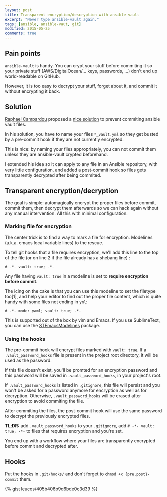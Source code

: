 ```yaml
---
layout: post
title: Transparent encryption/descryption with ansible vault
excerpt: "Never type ansible-vault again."
tags: [ansible, ansible-vaut, git]
modified: 2015-05-25
comments: true
---
```


## Pain points

`ansible-vault` is handy. You can crypt your stuff before commiting it so your
private stuff (AWS/DigitalOcean/... keys, passwords, ...) don't end up
world-readable on GitHub.

However, it is too easy to decrypt your stuff, forget about it, and commit it 
without encrypting it back.

## Solution

[Raphael Campardou](https://github.com/ralovely) proposed a [nice
solution](https://gist.github.com/ralovely/9367737) to prevent commiting
ansible vault files.

In his solution, you have to name your files `*_vault.yml` so they get busted
by a pre-commit hook if they are not currently encrypted.

This is nice: by naming your files appropriately, you can not commit them unless
they are ansible-vault crypted beforehand.

I extended his idea so it can apply to any file in an Ansible repository, with
very little configuration, and added a post-commit hook so files gets
transparently decrypted after being commited.

## Transparent encryption/decryption

The goal is simple: automagically encrypt the proper files before commit,
commit them, then decrypt them afterwards so we can hack again without
any manual intervention. All this with minimal configuration.

### Marking file for encryption

The center trick is to find a way to mark a file for encryption. Modelines
(a.k.a. emacs local variable lines) to the rescue.

To tell git hooks that a file requires encryption, we'll add this line to
the top of the file (or on line 2 if the file already has a shebang
line) :

    # -*- vault: true; -*-

Any file having `vault: true` in a modeline is set to __require encryption before
commit__.

The icing on the cake is that you can use this modeline to set the filetype
too[1], and help your editor to find out the proper file content, which is
quite handy with some files not ending in `yml`:

    # -*- mode: yaml; vault: true; -*-

This is supported out of the box by vim and Emacs. If you use SublimeText,
you can use the [STEmacsModelines](https://github.com/kvs/STEmacsModelines)
package.

### Using the hooks

The pre-commit hook will encrypt files marked with `vault: true`. If a
`.vault_password_hooks` file is present in the project root directory, it will be
used as the password.

If this file doesn't exist, you'll be promted for an encryption password and
this password will be saved in `.vault_password_hooks`, in your project's root.

If `.vault_password_hooks` is listed in `.gitignore`, this file will persist and you
won't be asked for a password anymore for encryption as well as for decryption.
Otherwise, `.vault_password_hooks` will be erased after encryption to avoid commiting
the file.

After commiting the files, the post-commit hook will use the same password to
decrypt the previously encrypted files.

**TL;DR:** add `.vault_password_hooks` to your `.gitignore`, add `# -*-
vault: true; -*-` to files that requires encryption and you're set.

You end up with a workflow where your files are transparently encrypted before
commit and decrypted after.

## Hooks

Put the hooks in `.git/hooks/` and don't forget to `chmod +x
{pre,post}-commit` them.

{% gist leucos/405b406b9d6bde0c3d39 %}

